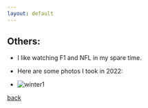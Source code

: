 ```yaml
---
layout: default
---
```


## Others:

* I like watching F1 and NFL in my spare time.

* Here are some photos I took in 2022:
* ![winter1](files:./photos/2022/winter01.JPG)

[back](./)


